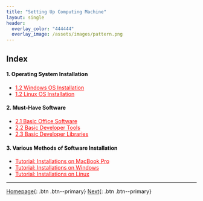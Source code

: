 ```yaml
---
title: "Setting Up Computing Machine"
layout: single
header:
  overlay_color: "444444"
  overlay_image: /assets/images/pattern.png
---
```





## Index

#### **<span style="color:black">1. Operating System Installation</span>**
  * <a href="" style="color: red;">1.2 Windows OS Installation</a>                  <!--- [Windows OS Installation]() -->
  * <a href="" style="color: red;">1.2 Linux OS Installation</a>                    <!--- [Linux OS Installation]() -->
#### **<span style="color:black">2. Must-Have Software</span>**
  * <a href="" style="color: red;">2.1 Basic Office Software</a>                    <!--- [Basic Office Software]() -->
  * <a href="" style="color: red;">2.2 Basic Developer Tools</a>                    <!--- [Basic Developer Tools]() -->
  * <a href="" style="color: red;">2.3 Basic Developer Libraries</a>                <!--- [Basic Developer Libraries]() -->
#### **<span style="color:black">3. Various Methods of Software Installation</span>**
  * <a href="" style="color: red;">Tutorial: Installations on MacBook Pro</a>   <!--- [Tutorial: Installations on MacBook Pro]() -->
  * <a href="" style="color: red;">Tutorial: Installations on Windows</a>       <!--- [Tutorial: Installations on Windows]() -->
  * <a href="" style="color: red;">Tutorial: Installations on Linux</a>         <!--- [Tutorial: Installations on Windows]() -->


---

[Homepage](../index.md){: .btn  .btn--primary}
[Next](){: .btn  .btn--primary}

